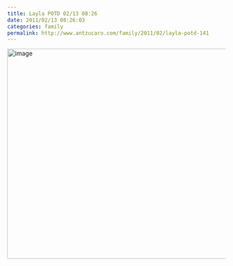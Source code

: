 ```yaml
---
title: Layla POTD 02/13 08:26
date: 2011/02/13 08:26:03
categories: family
permalink: http://www.antzucaro.com/family/2011/02/layla-potd-141
---
```

<img src="http://media.antzucaro.com/uploads/2011/02/IMG_20110213_082603.jpg" width="650px" height="485px" alt="image" style="display: block; margin-right: auto; margin-left: auto;">